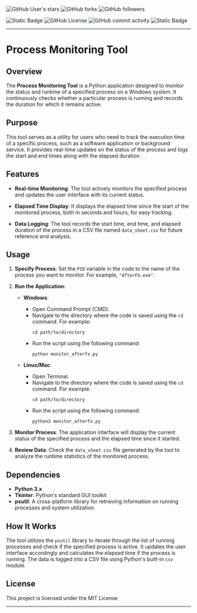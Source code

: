![GitHub User's stars](https://img.shields.io/github/stars/hoseinnikkhah)
![GitHub forks](https://img.shields.io/github/forks/hoseinnikkhah/Time_Tracker)
![GitHub followers](https://img.shields.io/github/followers/hoseinnikkhah)

![Static Badge](https://img.shields.io/badge/Finished-Finished?style=flat&logo=github&logoColor=white&label=Status&color=green) ![GitHub License](https://img.shields.io/github/license/hoseinnikkhah/Time_Tracker)
![GitHub commit activity](https://img.shields.io/github/commit-activity/t/hoseinnikkhah/Time_Tracker) ![Static Badge](https://img.shields.io/badge/v-1.0.0-v?style=flat&logo=python&logoColor=yellow&label=python&color=yellow)


---

# Process Monitoring Tool

## Overview

The **Process Monitoring Tool** is a Python application designed to monitor the status and runtime of a specified process on a Windows system. It continuously checks whether a particular process is running and records the duration for which it remains active.

## Purpose

This tool serves as a utility for users who need to track the execution time of a specific process, such as a software application or background service. It provides real-time updates on the status of the process and logs the start and end times along with the elapsed duration.

## Features

- **Real-time Monitoring**: The tool actively monitors the specified process and updates the user interface with its current status.
  
- **Elapsed Time Display**: It displays the elapsed time since the start of the monitored process, both in seconds and hours, for easy tracking.

- **Data Logging**: The tool records the start time, end time, and elapsed duration of the process in a CSV file named `data_sheet.csv` for future reference and analysis.

## Usage

1. **Specify Process**: Set the `PID` variable in the code to the name of the process you want to monitor. For example, `"AfterFX.exe"`.

2. **Run the Application**:
   
    - **Windows**:
        - Open Command Prompt (CMD).
        - Navigate to the directory where the code is saved using the `cd` command. For example:
          ```
          cd path/to/directory
          ```
        - Run the script using the following command:
          ```
          python monitor_afterfx.py
          ```

    - **Linux/Mac**:
        - Open Terminal.
        - Navigate to the directory where the code is saved using the `cd` command. For example:
          ```
          cd path/to/directory
          ```
        - Run the script using the following command:
          ```
          python3 monitor_afterfx.py
          ```

3. **Monitor Process**: The application interface will display the current status of the specified process and the elapsed time since it started.

4. **Review Data**: Check the `data_sheet.csv` file generated by the tool to analyze the runtime statistics of the monitored process.

## Dependencies

- **Python 3.x**
- **Tkinter**: Python's standard GUI toolkit
- **psutil**: A cross-platform library for retrieving information on running processes and system utilization

## How It Works

The tool utilizes the `psutil` library to iterate through the list of running processes and check if the specified process is active. It updates the user interface accordingly and calculates the elapsed time if the process is running. The data is logged into a CSV file using Python's built-in `csv` module.

## License

This project is licensed under the MIT License 

---

